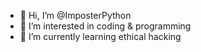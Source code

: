 - 👋 Hi, I’m @ImposterPython
- 👀 I’m interested in coding & programming
- 🌱 I’m currently learning ethical hacking




